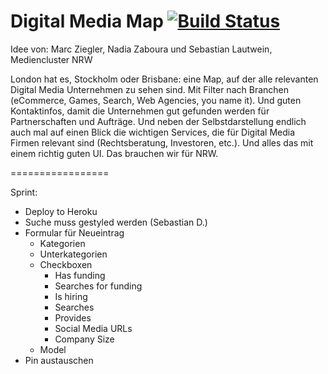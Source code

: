 Digital Media Map [![Build Status](https://secure.travis-ci.org/sebastiandeutsch/digital-media-map.png)](http://travis-ci.org/sebastiandeutsch/digital-media-map)
=================


Idee von: Marc Ziegler, Nadia Zaboura und Sebastian Lautwein, Mediencluster NRW

London hat es, Stockholm oder Brisbane: eine Map, auf der alle relevanten Digital Media Unternehmen zu sehen sind. Mit Filter nach Branchen (eCommerce, Games, Search, Web Agencies, you name it). Und guten Kontaktinfos, damit die Unternehmen gut gefunden werden für Partnerschaften und Aufträge. Und neben der Selbstdarstellung endlich auch mal auf einen Blick die wichtigen Services, die für Digital Media Firmen relevant sind (Rechtsberatung, Investoren, etc.). Und alles das mit einem richtig guten UI. Das brauchen wir für NRW.

=================

Sprint:

- Deploy to Heroku
- Suche muss gestyled werden (Sebastian D.)
- Formular für Neueintrag
  - Kategorien
  - Unterkategorien
  - Checkboxen
    - Has funding
    - Searches for funding
    - Is hiring
    - Searches
    - Provides
    - Social Media URLs
    - Company Size
  - Model
- Pin austauschen